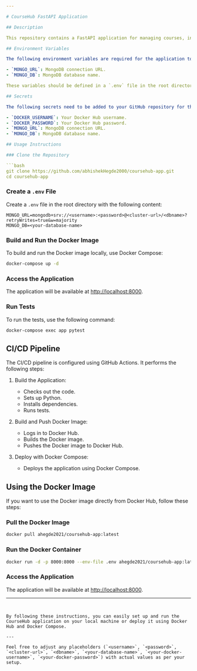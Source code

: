 ```yaml
---

# CourseHub FastAPI Application

## Description

This repository contains a FastAPI application for managing courses, integrated with MongoDB. The application is containerized using Docker and can be easily deployed using Docker Compose. The CI/CD pipeline is set up with GitHub Actions to automate the build, test, and deployment processes.

## Environment Variables

The following environment variables are required for the application to run:

- `MONGO_URL`: MongoDB connection URL.
- `MONGO_DB`: MongoDB database name.

These variables should be defined in a `.env` file in the root directory of the project.

## Secrets

The following secrets need to be added to your GitHub repository for the CI/CD pipeline to work:

- `DOCKER_USERNAME`: Your Docker Hub username.
- `DOCKER_PASSWORD`: Your Docker Hub password.
- `MONGO_URL`: MongoDB connection URL.
- `MONGO_DB`: MongoDB database name.

## Usage Instructions

### Clone the Repository

```bash
git clone https://github.com/abhishekHegde2000/coursehub-app.git
cd coursehub-app
```

### Create a `.env` File

Create a `.env` file in the root directory with the following content:

```plaintext
MONGO_URL=mongodb+srv://<username>:<password>@<cluster-url>/<dbname>?retryWrites=true&w=majority
MONGO_DB=<your-database-name>
```

### Build and Run the Docker Image

To build and run the Docker image locally, use Docker Compose:

```bash
docker-compose up -d
```

### Access the Application

The application will be available at [http://localhost:8000](http://localhost:8000).

### Run Tests

To run the tests, use the following command:

```bash
docker-compose exec app pytest
```

## CI/CD Pipeline

The CI/CD pipeline is configured using GitHub Actions. It performs the following steps:

1. Build the Application:

   - Checks out the code.
   - Sets up Python.
   - Installs dependencies.
   - Runs tests.
2. Build and Push Docker Image:

   - Logs in to Docker Hub.
   - Builds the Docker image.
   - Pushes the Docker image to Docker Hub.
3. Deploy with Docker Compose:

   - Deploys the application using Docker Compose.

## Using the Docker Image

If you want to use the Docker image directly from Docker Hub, follow these steps:

### Pull the Docker Image

```bash
docker pull ahegde2021/coursehub-app:latest
```

### Run the Docker Container

```bash
docker run -d -p 8000:8000 --env-file .env ahegde2021/coursehub-app:latest
```

### Access the Application

The application will be available at [http://localhost:8000](http://localhost:8000).

---
```


By following these instructions, you can easily set up and run the CourseHub application on your local machine or deploy it using Docker Hub and Docker Compose.

---

Feel free to adjust any placeholders (`<username>`, `<password>`, `<cluster-url>`, `<dbname>`, `<your-database-name>`, `<your-docker-username>`, `<your-docker-password>`) with actual values as per your setup.
